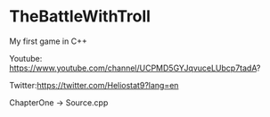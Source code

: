 # TheBattleWithTroll

My first game in C++

Youtube: https://www.youtube.com/channel/UCPMD5GYJqvuceLUbcp7tadA?

Twitter:https://twitter.com/Heliostat9?lang=en

ChapterOne -> Source.cpp

